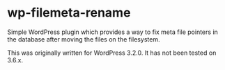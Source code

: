wp-filemeta-rename
==================
Simple WordPress plugin which provides a way to fix 
meta file pointers in the database after moving the 
files on the filesystem.

This was originally written for WordPress 3.2.0. 
It has not been tested on 3.6.x.
